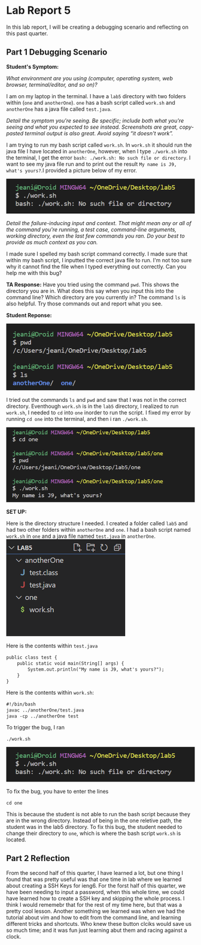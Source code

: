 # **Lab Report 5**
In this lab report, I will be creating a debugging scenario and reflecting on this past quarter.

## **Part 1** Debugging Scenario
**Student's Symptom:** 

*What environment are you using (computer, operating system, web browser, terminal/editor, and so on)?*

I am on my laptop in the terminal. I have a `lab5` directory with two folders within (`one` and `anotherOne`). `one` has a bash script called `work.sh` and `anotherOne` has a java file called `test.java`.

*Detail the symptom you're seeing. Be specific; include both what you're seeing and what you expected to see instead. Screenshots are great, copy-pasted terminal output is also great. Avoid saying “it doesn't work”.*

I am trying to run my bash script called `work.sh`. In `work.sh` it should run the java file I have located in `anotherOne`, however, when I type `./work.sh` into the terminal, I get the error `bash: ./work.sh: No such file or directory`. I want to see my java file run and to print out the result `My name is J9, what's yours?`.I provided a picture below of my error.

![Image](bug.png)

*Detail the failure-inducing input and context. That might mean any or all of the command you're running, a test case, command-line arguments, working directory, even the last few commands you ran. Do your best to provide as much context as you can.*

I made sure I spelled my bash script command correctly. I made sure that within my bash script, I inputted the correct java file to run. I'm not too sure why it cannot find the file when I typed everything out correctly. Can you help me with this bug?

**TA Response:**
Have you tried using the command `pwd`. This shows the directory you are in. What does this say when you input this into the command line? Which directory are you currently in? The command `ls` is also helpful. Try those commands out and report what you see.

**Student Reponse:**

![Image](tryAgaib.png)

I tried out the commands `ls` and `pwd` and saw that I was not in the correct directory. Eventhough `work.sh` is in the `lab5` directory, I realized to run `work.sh`, I needed to `cd` into `one` inorder to run the script. I fixed my error by running `cd one` into the terminal, and then i ran `./work.sh`.

![Image](yay.png)

**SET UP:**

Here is the directory structure I needed. I created a folder called `lab5` and had two other folders within `anotherOne` and `one`. I had a bash script named `work.sh` in `one` and a java file named `test.java` in `anotherOne`.
![Image](stuff.png)

Here is the contents within `test.java`

```
public class test {
    public static void main(String[] args) {
        System.out.println("My name is J9, what's yours?");
    }
}
```
Here is the contents within `work.sh`:

```
#!/bin/bash
javac ../anotherOne/test.java
java -cp ../anotherOne test
```

To trigger the bug, I ran

```
./work.sh
```

![Image](bug.png)

To fix the bug, you have to enter the lines

```
cd one
```

This is because the student is not able to run the bash script because they are in the wrong directory. Instead of being in the one reletive path, the student was in the lab5 directory. To fix this bug, the student needed to change their directory to `one`, which is where the bash script `work.sh` is located.

## **Part 2** Reflection
From the second half of this quarter, I have learned a lot, but one thing I found that was pretty useful was that one time in lab where we learned about creating a SSH Keys for ieng6. For the forst half of this quarter, we have been needing to input a password, when this whole time, we could have learned how to create a SSH key and skipping the whole process. I think I would rememebr that for the rest of my time here, but that was a pretty cool lesson. Another something we learned was when we had the tutorial about vim and how to edit from the command line, and learning different tricks and shortcuts. Who knew these button clciks would save us so much time; and it was fun just learning abut them and racing against a clock.

